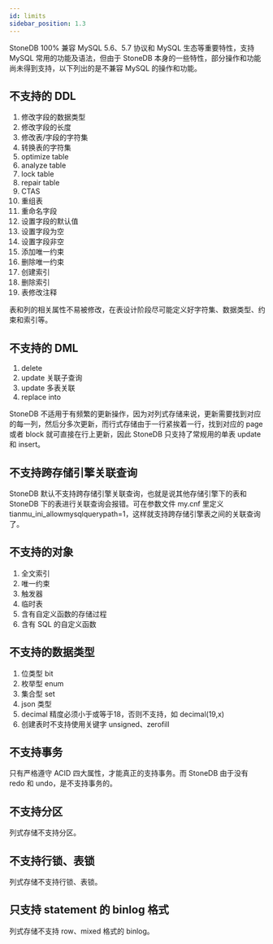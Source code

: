 ```yaml
---
id: limits
sidebar_position: 1.3
---
```


StoneDB 100% 兼容 MySQL 5.6、5.7 协议和 MySQL 生态等重要特性，支持 MySQL 常用的功能及语法，但由于 StoneDB 本身的一些特性，部分操作和功能尚未得到支持，以下列出的是不兼容 MySQL 的操作和功能。
## 不支持的 DDL

1. 修改字段的数据类型
2. 修改字段的长度
3. 修改表/字段的字符集
4. 转换表的字符集
5. optimize table
6. analyze table
7. lock table
8. repair table
9. CTAS
10. 重组表
11. 重命名字段
12. 设置字段的默认值
13. 设置字段为空
14. 设置字段非空
15. 添加唯一约束
16. 删除唯一约束
17. 创建索引
18. 删除索引
19. 表修改注释

表和列的相关属性不易被修改，在表设计阶段尽可能定义好字符集、数据类型、约束和索引等。
## 不支持的 DML
1. delete
2. update 关联子查询
3. update 多表关联
4. replace into

StoneDB 不适用于有频繁的更新操作，因为对列式存储来说，更新需要找到对应的每一列，然后分多次更新，而行式存储由于一行紧挨着一行，找到对应的 page 或者 block 就可直接在行上更新，因此 StoneDB 只支持了常规用的单表 update 和 insert。
## 不支持跨存储引擎关联查询
StoneDB 默认不支持跨存储引擎关联查询，也就是说其他存储引擎下的表和 StoneDB 下的表进行关联查询会报错。可在参数文件 my.cnf 里定义 tianmu_ini_allowmysqlquerypath=1，这样就支持跨存储引擎表之间的关联查询了。
## 不支持的对象
1. 全文索引
2. 唯一约束
3. 触发器
4. 临时表
5. 含有自定义函数的存储过程
6. 含有 SQL 的自定义函数
## 不支持的数据类型
1. 位类型 bit
2. 枚举型 enum
3. 集合型 set
4. json 类型
5. decimal 精度必须小于或等于18，否则不支持，如 decimal(19,x)
6. 创建表时不支持使用关键字 unsigned、zerofill
## 不支持事务
只有严格遵守 ACID 四大属性，才能真正的支持事务。而 StoneDB 由于没有 redo 和 undo，是不支持事务的。
## 不支持分区
列式存储不支持分区。
## 不支持行锁、表锁
列式存储不支持行锁、表锁。
## 只支持 statement 的 binlog 格式
列式存储不支持 row、mixed 格式的 binlog。


